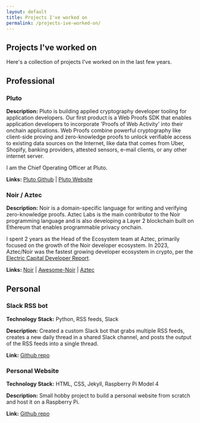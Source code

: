 ```yaml
---
layout: default
title: Projects I've worked on
permalink: /projects-ive-worked-on/
---
```


<h2>Projects I've worked on</h2>

<div class="page-intro">
    <p>Here's a collection of projects I've worked on in the last few years.</p>
</div>

## Professional 

<div class="project-item">
        <h3>Pluto</h3>
        <p><strong>Description:</strong> Pluto is building applied cryptography developer tooling for application developers. Our first product is a Web Proofs SDK that enables application developers to incorporate 'Proofs of Web Activity' into their onchain applications. Web Proofs combine powerful cryptography like client-side proving and zero-knowledge proofs to unlock verifiable access to existing data sources on the Internet, like data that comes from Uber, Shopify, banking providers, attested sensors, e-mail clients, or any other internet server.</p>
        <p>I am the Chief Operating Officer at Pluto.</p>
        <p><strong>Links:</strong> <a href="https://github.com/pluto?view_as=public">Pluto Github</a> | <a href="https://pluto.xyz">Pluto Website</a></p>
</div>    

<div class="project-item">
        <h3>Noir / Aztec</h3>
        <p><strong>Description:</strong> Noir is a domain-specific language for writing and verifying zero-knowledge proofs. Aztec Labs is the main contributor to the Noir programming language and is also developing a Layer 2 blockchain built on Ethereum that enables programmable privacy onchain.</p> 
        <p>I spent 2 years as the Head of the Ecosystem team at Aztec, primarily focused on the growth of the Noir developer ecosystem. In 2023, Aztec/Noir was the fastest growing developer ecosystem in crypto, per the <a href="https://www.developerreport.com/ecosystems/aztec-protocol">Electric Capital Developer Report</a>.</p>
        <p><strong>Links:</strong> <a href="https://github.com/noir-lang/noir">Noir</a> | <a href="https://github.com/noir-lang/awesome-noir">Awesome-Noir</a> | <a href="https://aztec.network/">Aztec</a></p>
</div> 

## Personal

<div class="project-item">  
        <h3>Slack RSS bot</h3>
        <p><strong>Technology Stack:</strong> Python, RSS feeds, Slack</p>
        <p><strong>Description:</strong> Created a custom Slack bot that grabs multiple RSS feeds, creates a new daily thread in a shared Slack channel, and posts the output of the RSS feeds into a single thread.</p>
        <p><strong>Link:</strong> <a href="https://github.com/brunny-eth/slack-rss-bot">Github repo</a></p>
    </div>

<div class="project-item">
        <h3>Personal Website</h3>
        <p><strong>Technology Stack:</strong> HTML, CSS, Jekyll, Raspberry Pi Model 4</p>
        <p><strong>Description:</strong> Small hobby project to build a personal website from scratch and host it on a Raspberry Pi.</p>
        <p><strong>Link:</strong> <a href="https://github.com/brunny-eth/personal-website-project">Github repo</a></p>
    </div>

